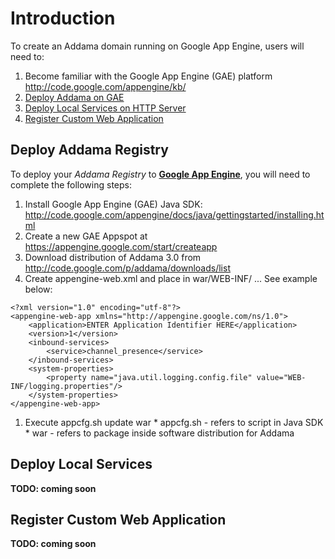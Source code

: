 # Introduction #
To create an Addama domain running on Google App Engine, users will need to:
  1. Become familiar with the Google App Engine (GAE) platform http://code.google.com/appengine/kb/
  1. [Deploy Addama on GAE](#Deploy_Addama_Registry.md)
  1. [Deploy Local Services on HTTP Server](#Deploy_Local_Services.md)
  1. [Register Custom Web Application](#Register_Custom_Web_Application.md)
## Deploy Addama Registry ##

To deploy your _Addama Registry_ to **[Google App Engine](http://appengine.google.com)**, you will need to complete the following steps:

  1. Install Google App Engine (GAE) Java SDK: http://code.google.com/appengine/docs/java/gettingstarted/installing.html
  1. Create a new GAE Appspot at https://appengine.google.com/start/createapp
  1. Download distribution of Addama 3.0 from http://code.google.com/p/addama/downloads/list
  1. Create appengine-web.xml and place in war/WEB-INF/ ... See example below:
```
<?xml version="1.0" encoding="utf-8"?>
<appengine-web-app xmlns="http://appengine.google.com/ns/1.0">
    <application>ENTER Application Identifier HERE</application>
    <version>1</version>
    <inbound-services>
        <service>channel_presence</service>
    </inbound-services>
    <system-properties>
        <property name="java.util.logging.config.file" value="WEB-INF/logging.properties"/>
    </system-properties>
</appengine-web-app>
```
  1. Execute appcfg.sh update war
    * appcfg.sh - refers to script in Java SDK
    * war - refers to package inside software distribution for Addama

## Deploy Local Services ##
**TODO: coming soon**

## Register Custom Web Application ##
**TODO: coming soon**